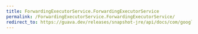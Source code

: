 ```yaml
---
title: ForwardingExecutorService.ForwardingExecutorService
permalink: /ForwardingExecutorService.ForwardingExecutorService/
redirect_to: https://guava.dev/releases/snapshot-jre/api/docs/com/google/common/util/concurrent/ForwardingExecutorService.html#ForwardingExecutorService--
---
```

